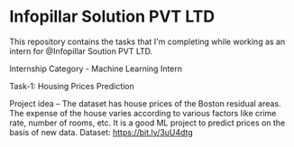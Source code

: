 # Infopillar Solution PVT LTD

This repository contains the tasks that I'm completing while working as an intern for @Infopillar Soution PVT LTD.

Internship Category - Machine Learning Intern

Task-1: Housing Prices Prediction

Project idea – The dataset has house prices of the Boston residual areas.
The expense of the house varies according to various factors like crime rate, number of rooms, etc. It is a good ML project to predict prices on the basis of new data.
Dataset: https://bit.ly/3uU4dtg
